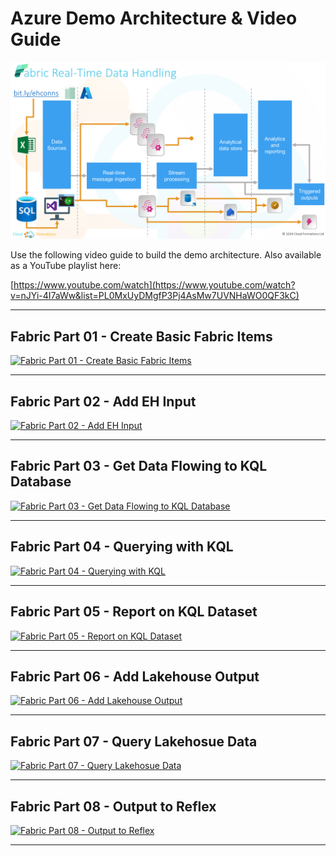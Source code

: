 # Azure Demo Architecture & Video Guide
![Azure Architecture](/5.%20An%20Engineers%20Guide%20To%20Realtime%20Data%20Handling%20And%20Analytics/Images/Fabric%20Demo%20Architecture.png)

Use the following video guide to build the demo architecture. Also available as a YouTube playlist here:

[https://www.youtube.com/watch](https://www.youtube.com/watch?v=nJYi-4I7aWw&list=PL0MxUyDMgfP3Pj4AsMw7UVNHaWO0QF3kC)

___

## Fabric Part 01 - Create Basic Fabric Items
[![Fabric Part 01 - Create Basic Fabric Items](https://img.youtube.com/vi/cTCuNItUdio/0.jpg)](https://youtu.be/cTCuNItUdio)

___

## Fabric Part 02 - Add EH Input
[![Fabric Part 02 - Add EH Input](https://img.youtube.com/vi/ghsc1PuLi2M/0.jpg)](https://youtu.be/ghsc1PuLi2M)

___

## Fabric Part 03 - Get Data Flowing to KQL Database
[![Fabric Part 03 - Get Data Flowing to KQL Database](https://img.youtube.com/vi/DMMp0oV3UC0/0.jpg)](https://youtu.be/DMMp0oV3UC0)

___

## Fabric Part 04 - Querying with KQL
[![Fabric Part 04 - Querying with KQL](https://img.youtube.com/vi/a0XRmu6u2lE/0.jpg)](https://youtu.be/a0XRmu6u2lE)

___

## Fabric Part 05 - Report on KQL Dataset
[![Fabric Part 05 - Report on KQL Dataset](https://img.youtube.com/vi/kbZozh1-I9Y/0.jpg)](https://youtu.be/kbZozh1-I9Y)

___

## Fabric Part 06 - Add Lakehouse Output
[![Fabric Part 06 - Add Lakehouse Output](https://img.youtube.com/vi/8mmHE-ztZ0o/0.jpg)](https://youtu.be/8mmHE-ztZ0o)

___

## Fabric Part 07 - Query Lakehosue Data
[![Fabric Part 07 - Query Lakehosue Data](https://img.youtube.com/vi/yOpmQ9Y_X8M/0.jpg)](https://youtu.be/yOpmQ9Y_X8M)

___

## Fabric Part 08 - Output to Reflex
[![Fabric Part 08 - Output to Reflex](https://img.youtube.com/vi/EBilpGaRNpQ/0.jpg)](https://youtu.be/EBilpGaRNpQ)

___